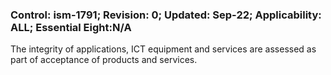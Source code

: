 ### Control: ism-1791; Revision: 0; Updated: Sep-22; Applicability: ALL; Essential Eight:N/A
<p>The integrity of applications, ICT equipment and services are assessed as part of acceptance of products and services.</p>